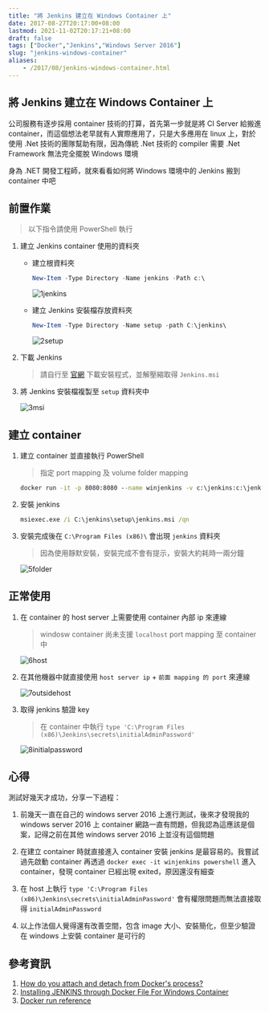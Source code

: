 ```yaml
---
title: "將 Jenkins 建立在 Windows Container 上"
date: 2017-08-27T20:17:00+08:00
lastmod: 2021-11-02T20:17:21+08:00
draft: false
tags: ["Docker","Jenkins","Windows Server 2016"]
slug: "jenkins-windows-container"
aliases:
    - /2017/08/jenkins-windows-container.html
---
```

## 將 Jenkins 建立在 Windows Container 上

公司服務有逐步採用 container 技術的打算，首先第一步就是將 CI Server 給搬進 container，而這個想法老早就有人實際應用了，只是大多應用在 linux 上，對於使用 .Net 技術的團隊幫助有限，因為傳統 .Net 技術的 compiler 需要 .Net Framework 無法完全擺脫 Windows 環境

身為 .NET 開發工程師，就來看看如何將 Windows 環境中的 Jenkins 搬到 container 中吧

## 前置作業

> 以下指令請使用 PowerShell 執行

1. 建立 Jenkins container 使用的資料夾

    * 建立根資料夾

        ```ps1
        New-Item -Type Directory -Name jenkins -Path c:\
        ```

        ![1jenkins](https://user-images.githubusercontent.com/3851540/29749641-81f89afe-8b63-11e7-9c89-e76a508c2401.png)

    * 建立 Jenkins 安裝檔存放資料夾

        ```ps1
        New-Item -Type Directory -Name setup -path C:\jenkins\
        ```

        ![2setup](https://user-images.githubusercontent.com/3851540/29749642-823106f0-8b63-11e7-91f3-d12011fe9dc4.png)

2. 下載 Jenkins

    > 請自行至 [官網](https://jenkins.io/download/) 下載安裝程式，並解壓縮取得 `Jenkins.msi`

3. 將 Jenkins 安裝檔複製至 `setup` 資料夾中

    ![3msi](https://user-images.githubusercontent.com/3851540/29749643-8268fe3e-8b63-11e7-9beb-da5fa23d564d.png)

## 建立 container

1. 建立 container 並直接執行 PowerShell

    > 指定 port mapping 及 volume folder mapping

    ```cmd
    docker run -it -p 8080:8080 --name winjenkins -v c:\jenkins:c:\jenkins microsoft/windowsservercore powershell
    ```

2. 安裝 jenkins

    ```cmd
    msiexec.exe /i C:\jenkins\setup\jenkins.msi /qn
    ```

3. 安裝完成後在 `C:\Program Files (x86)\` 會出現 `jenkins` 資料夾

    > 因為使用靜默安裝，安裝完成不會有提示，安裝大約耗時一兩分鐘

    ![5folder](https://user-images.githubusercontent.com/3851540/29749646-826aa324-8b63-11e7-81ed-239d5b797dcb.png)

## 正常使用

1. 在 container 的 host server 上需要使用 container 內部 ip 來連線

    > windosw container 尚未支援 `localhost` port mapping 至 container 中

    ![6host](https://user-images.githubusercontent.com/3851540/29749645-826a7e94-8b63-11e7-9e1e-7caca4b9aa2b.png)

2. 在其他機器中就直接使用 `host server ip` + `前面 mapping 的 port` 來連線

    ![7outsidehost](https://user-images.githubusercontent.com/3851540/29749648-826b5f08-8b63-11e7-9b15-16a510d2b054.png)

3. 取得 jenkins 驗證 key

    > 在 container 中執行 `type 'C:\Program Files (x86)\Jenkins\secrets\initialAdminPassword'`

    ![8initialpassword](https://user-images.githubusercontent.com/3851540/29749644-826a4258-8b63-11e7-84db-c7f601aa0596.png)

## 心得

測試好幾天才成功，分享一下過程：

1. 前幾天一直在自己的 windows server 2016 上進行測試，後來才發現我的 windows server 2016 上 container 網路一直有問題，但我認為這應該是個案，記得之前在其他 windows server 2016 上並沒有這個問題

2. 在建立 container 時就直接進入 container 安裝 jenkins 是最容易的。我嘗試過先啟動 container 再透過 `docker exec -it winjenkins powershell` 進入 container，發現 container 已經出現 exited，原因還沒有細查

3. 在 host 上執行 `type 'C:\Program Files (x86)\Jenkins\secrets\initialAdminPassword'` 會有權限問題而無法直接取得 `initialAdminPassword`

4. 以上作法個人覺得還有改善空間，包含 image 大小、安裝簡化，但至少驗證在 windows 上安裝 container 是可行的

## 參考資訊

1. [How do you attach and detach from Docker's process?](https://stackoverflow.com/questions/19688314/how-do-you-attach-and-detach-from-dockers-process)
2. [Installing JENKINS through Docker File For Windows Container](https://www.assistanz.com/installing-jenkins-through-docker-file-for-windows-container/docker)
3. [Docker run reference](https://docs.docker.com/engine/reference/run/)
